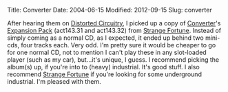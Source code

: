 Title: Converter
Date: 2004-06-15
Modified: 2012-09-15
Slug: converter

After hearing them on <a href="http://distortedcircuitry.com/" >Distorted Circuitry</a>, I picked up a copy of <a href="http://www.ant-zen.com/converter/" >Converter</a>'s <a href="http://www.ant-zen.com/act/act143.htm" >Expansion Pack</a> (act143.31 and act143.32) from <a href="http://strangefortune.com/" >Strange Fortune</a>. Instead of simply coming as a normal CD, as I expected, it ended up behind two mini-cds, four tracks each. Very odd. I'm pretty sure it would be cheaper to go for one normal CD, not to mention I can't play these in any slot-loaded player (such as my car), but...it's unique, I guess.
I recommend picking the album(s) up, if you're into to (heavy) industrial. It's good stuff.
I also recommend <a href="http://strangefortune.com/" >Strange Fortune</a> if you're looking for some underground industrial. I'm pleased with them.
